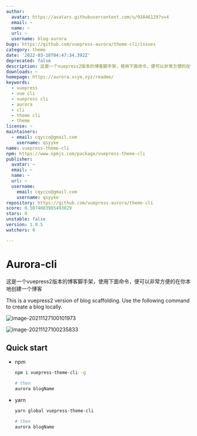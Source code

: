 ```yaml
---
author:
  avatar: https://avatars.githubusercontent.com/u/93846129?v=4
  email: ~
  name: ~
  url: ~
  username: blog-aurora
bugs: https://github.com/vuepress-aurora/theme-cli/issues
category: theme
date: '2022-03-18T04:47:34.392Z'
deprecated: false
description: 这是一个vuepress2版本的博客脚手架，使用下面命令，便可以非常方便的在你本地创建一个博客
downloads: ~
homepage: https://aurora.xcye.xyz/readme/
keywords:
  - vuepress
  - vue cli
  - vuepress cli
  - aurora
  - cli
  - theme cli
  - theme
license: ~
maintainers:
  - email: cqycco@gmail.com
    username: qsyyke
name: vuepress-theme-cli
npm: https://www.npmjs.com/package/vuepress-theme-cli
publisher:
  avatar: ~
  email: ~
  name: ~
  url: ~
  username:
    email: cqycco@gmail.com
    username: qsyyke
repository: https://github.com/vuepress-aurora/theme-cli
score: 0.5074083985493029
stars: 0
unstable: false
version: 1.0.5
watchers: 0

---
```


# Aurora-cli

这是一个vuepress2版本的博客脚手架，使用下面命令，便可以非常方便的在你本地创建一个博客

This is a vuepress2 version of blog scaffolding. Use the following command to create a blog locally.

![image-20211127100101973](https://ooszy.cco.vin/img/blog-note/image-20211127100101973.png?x-oss-process=style/pictureProcess1)

![image-20211127100235833](https://ooszy.cco.vin/img/blog-note/image-20211127100235833.png?x-oss-process=style/pictureProcess1)

## Quick start

- npm

  ```sh
  npm i vuepress-theme-cli -g
  
  # then
  aurora blogName
  ```

- yarn

  ```sh
  yarn global vuepress-theme-cli
  
  # then
  aurora blogName
  ```